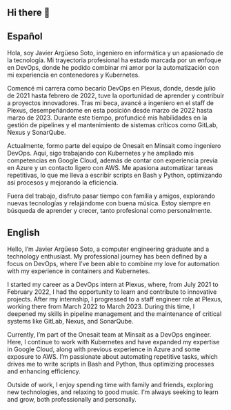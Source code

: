 ## Hi there 👋

<!--
**JavierArgueso/JavierArgueso** is a ✨ _special_ ✨ repository because its `README.md` (this file) appears on your GitHub profile.

Here are some ideas to get you started:

- 🔭 I’m currently working on ...
- 🌱 I’m currently learning ...
- 👯 I’m looking to collaborate on ...
- 🤔 I’m looking for help with ...
- 💬 Ask me about ...
- 📫 How to reach me: ...
- 😄 Pronouns: ...
- ⚡ Fun fact: ...
-->

## Español

Hola, soy Javier Argüeso Soto, ingeniero en informática y un apasionado de la tecnología. Mi trayectoria profesional ha estado marcada por un enfoque en DevOps, donde he podido combinar mi amor por la automatización con mi experiencia en contenedores y Kubernetes.

Comencé mi carrera como becario DevOps en Plexus, donde, desde julio de 2021 hasta febrero de 2022, tuve la oportunidad de aprender y contribuir a proyectos innovadores. Tras mi beca, avancé a ingeniero en el staff de Plexus, desempeñándome en esta posición desde marzo de 2022 hasta marzo de 2023. Durante este tiempo, profundicé mis habilidades en la gestión de pipelines y el mantenimiento de sistemas críticos como GitLab, Nexus y SonarQube.

Actualmente, formo parte del equipo de Onesait en Minsait como ingeniero DevOps. Aquí, sigo trabajando con Kubernetes y he ampliado mis competencias en Google Cloud, además de contar con experiencia previa en Azure y un contacto ligero con AWS. Me apasiona automatizar tareas repetitivas, lo que me lleva a escribir scripts en Bash y Python, optimizando así procesos y mejorando la eficiencia.

Fuera del trabajo, disfruto pasar tiempo con familia y amigos, explorando nuevas tecnologías y relajándome con buena música. Estoy siempre en búsqueda de aprender y crecer, tanto profesional como personalmente.

## English

Hello, I’m Javier Argüeso Soto, a computer engineering graduate and a technology enthusiast. My professional journey has been defined by a focus on DevOps, where I’ve been able to combine my love for automation with my experience in containers and Kubernetes.

I started my career as a DevOps intern at Plexus, where, from July 2021 to February 2022, I had the opportunity to learn and contribute to innovative projects. After my internship, I progressed to a staff engineer role at Plexus, working there from March 2022 to March 2023. During this time, I deepened my skills in pipeline management and the maintenance of critical systems like GitLab, Nexus, and SonarQube.

Currently, I’m part of the Onesait team at Minsait as a DevOps engineer. Here, I continue to work with Kubernetes and have expanded my expertise in Google Cloud, along with previous experience in Azure and some exposure to AWS. I’m passionate about automating repetitive tasks, which drives me to write scripts in Bash and Python, thus optimizing processes and enhancing efficiency.

Outside of work, I enjoy spending time with family and friends, exploring new technologies, and relaxing to good music. I’m always seeking to learn and grow, both professionally and personally.
